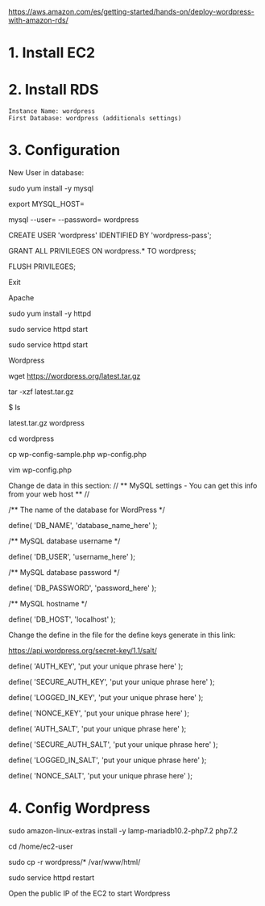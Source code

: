 https://aws.amazon.com/es/getting-started/hands-on/deploy-wordpress-with-amazon-rds/

# 1. Install EC2

# 2. Install RDS
	Instance Name: wordpress
	First Database: wordpress (additionals settings)

# 3. Configuration 

New User in database: 

sudo yum install -y mysql

export MYSQL_HOST=<your-endpoint>
	
mysql --user=<user> --password=<password> wordpress
	
CREATE USER 'wordpress' IDENTIFIED BY 'wordpress-pass';
	
GRANT ALL PRIVILEGES ON wordpress.* TO wordpress;
	
FLUSH PRIVILEGES;
	
Exit
	
	
Apache
	
sudo yum install -y httpd
	
sudo service httpd start
	
sudo service httpd start

Wordpress
	
wget https://wordpress.org/latest.tar.gz
	
tar -xzf latest.tar.gz
	
$ ls
	
latest.tar.gz  wordpress
	
cd wordpress
	
cp wp-config-sample.php wp-config.php
	
vim wp-config.php

	
	
Change de data in this section:
// ** MySQL settings - You can get this info from your web host ** //
	
/** The name of the database for WordPress */
	
define( 'DB_NAME', 'database_name_here' );

/** MySQL database username */
	
define( 'DB_USER', 'username_here' );

/** MySQL database password */
	
define( 'DB_PASSWORD', 'password_here' );

/** MySQL hostname */
	
define( 'DB_HOST', 'localhost' );




Change the define in the file for the define keys generate in this link:
	
https://api.wordpress.org/secret-key/1.1/salt/


define( 'AUTH_KEY',         'put your unique phrase here' );
	
define( 'SECURE_AUTH_KEY',  'put your unique phrase here' );
	
define( 'LOGGED_IN_KEY',    'put your unique phrase here' );
	
define( 'NONCE_KEY',        'put your unique phrase here' );
	
define( 'AUTH_SALT',        'put your unique phrase here' );
	
define( 'SECURE_AUTH_SALT', 'put your unique phrase here' );
	
define( 'LOGGED_IN_SALT',   'put your unique phrase here' );
	
define( 'NONCE_SALT',       'put your unique phrase here' );

# 4. Config Wordpress
	
sudo amazon-linux-extras install -y lamp-mariadb10.2-php7.2 php7.2
	
cd /home/ec2-user
	
sudo cp -r wordpress/* /var/www/html/
	
sudo service httpd restart
	
Open the public IP of the EC2 to start Wordpress
	
